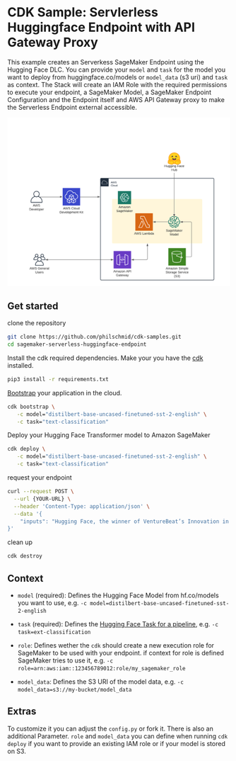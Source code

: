 
# CDK Sample: Servlerless Huggingface Endpoint with API Gateway Proxy

This example creates an Serverkess SageMaker Endpoint using the Hugging Face DLC. You can provide your `model` and `task` for the model you want to deploy from huggingface.co/models or `model_data` (s3 uri) and `task` as context. The Stack will create an IAM Role with the required permissions to execute your endpoint, a SageMaker Model, a SageMaker Endpoint Configuration and the Endpoint itself and AWS API Gateway proxy to make the Serverless Endpoint external accessible. 

![image.png](./image.png)

## Get started 

clone the repository 
```bash
git clone https://github.com/philschmid/cdk-samples.git
cd sagemaker-serverless-huggingface-endpoint
```

Install the cdk required dependencies. Make your you have the [cdk](https://docs.aws.amazon.com/cdk/latest/guide/getting_started.html#getting_started_install) installed.
```bash
pip3 install -r requirements.txt
```

[Bootstrap](https://docs.aws.amazon.com/cdk/latest/guide/bootstrapping.html) your application in the cloud.

```bash
cdk bootstrap \
   -c model="distilbert-base-uncased-finetuned-sst-2-english" \
   -c task="text-classification"
```

Deploy your Hugging Face Transformer model to Amazon SageMaker

```bash
cdk deploy \
   -c model="distilbert-base-uncased-finetuned-sst-2-english" \
   -c task="text-classification"
```


request your endpoint
```bash
curl --request POST \
  --url {YOUR-URL} \
  --header 'Content-Type: application/json' \
  --data '{
	"inputs": "Hugging Face, the winner of VentureBeat’s Innovation in Natural Language Process/Understanding Award for 2021, is looking to level the playing field. The team, launched by Clément Delangue and Julien Chaumond in 2016, was recognized for its work in democratizing NLP, the global market value for which is expected to hit $35.1 billion by 2026. This week, Google’s former head of Ethical AI Margaret Mitchell joined the team."
}'
```


clean up

```bash
cdk destroy 
```


## Context

* `model` (required): Defines the Hugging Face Model from hf.co/models you want to use, e.g. `-c model=distilbert-base-uncased-finetuned-sst-2-english`

* `task` (required): Defines the [Hugging Face Task for a pipeline](https://huggingface.co/transformers/main_classes/pipelines.html), e.g. `-c task=ext-classification`

* `role`: Defines wether the `cdk` should create a new execution role for SageMaker to be used with your endpoint. if context for role is defined SageMaker tries to use it, e.g. `-c role=arn:aws:iam::123456789012:role/my_sagemaker_role`

* `model_data`: Defines the S3 URI of the model data, e.g. `-c model_data=s3://my-bucket/model_data`

## Extras

To customize it you can adjust the `config.py` or fork it. There is also an additional Parameter. `role` and `model_data` you can define when running `cdk deploy` if you want to provide an existing IAM role or if your model is stored on S3. 

